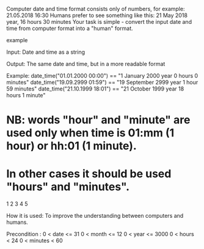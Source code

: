  Computer date and time format consists only of numbers, for example: 21.05.2018 16:30
Humans prefer to see something like this: 21 May 2018 year, 16 hours 30 minutes
Your task is simple - convert the input date and time from computer format into a "human" format.

example

Input: Date and time as a string

Output: The same date and time, but in a more readable format

Example:
date_time("01.01.2000 00:00") == "1 January 2000 year 0 hours 0 minutes"
date_time("19.09.2999 01:59") == "19 September 2999 year 1 hour 59 minutes"
date_time("21.10.1999 18:01") == "21 October 1999 year 18 hours 1 minute"
# NB: words "hour" and "minute" are used only when time is 01:mm (1 hour) or hh:01 (1 minute).
# In other cases it should be used "hours" and "minutes".
1
2
3
4
5

How it is used: To improve the understanding between computers and humans.

Precondition :
0 < date <= 31
0 < month <= 12
0 < year <= 3000
0 < hours < 24
0 < minutes < 60 